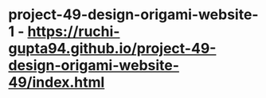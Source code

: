 # project-49-design-origami-website-1 - https://ruchi-gupta94.github.io/project-49-design-origami-website-49/index.html
